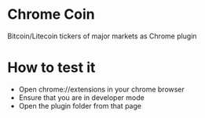 Chrome Coin
=========
Bitcoin/Litecoin tickers of major markets as Chrome plugin

How to test it
=========

* Open chrome://extensions in your chrome browser
* Ensure that you are in developer mode
* Open the plugin folder from that page






